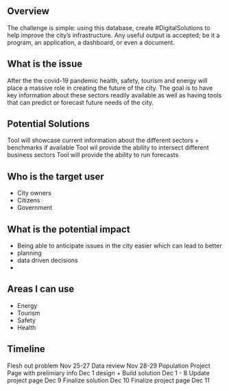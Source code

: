 ## Overview
The challenge is simple: using this database, create #DigitalSolutions to help improve the city’s infrastructure. Any useful output is accepted; be it a program, an application, a dashboard, or even a document. 

## What is the issue
After the the covid-19 pandemic health, safety, tourism and energy will place a massive role in creating the future of the city.  The goal is to have key information about these sectors readily available as well as having tools that can predict or forecast future needs of the city.  

## Potential Solutions
Tool will showcase current information about the different sectors + benchmarks if available
Tool wil provide the ability to intersect different business sectors
Tool will provide the ability to run forecasts 

## Who is the target user
- City owners
- Citizens
- Government

## What is the potential impact
- Being able to anticipate issues in the city easier which can lead to better
 - planning
 - data driven decisions
 - 

## Areas I can use
- Energy
- Tourism
- Safety
- Health

## Timeline
Flesh out problem Nov 25-27
Data review Nov 28-29
Population Project Page with prelimiary info Dec 1
design + Build solution Dec 1 - 8
Update project page Dec 9
Finalize solution Dec 10
Finalize project page Dec 11
